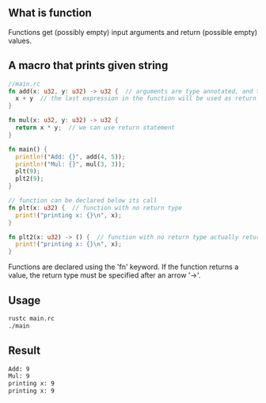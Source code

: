 ## What is function
Functions get (possibly empty) input arguments and return (possible empty) values.

## A macro that prints given string

```rust
//main.rc
fn add(x: u32, y: u32) -> u32 {  // arguments are type annotated, and the type of return value is specified
  x + y  // the last expression in the function will be used as return value
}

fn mul(x: u32, y: u32) -> u32 {
  return x * y;  // we can use return statement
}

fn main() {
  println!("Add: {}", add(4, 5));
  println!("Mul: {}", mul(3, 3));
  plt(9);
  plt2(9);
}

// function can be declared below its call
fn plt(x: u32) {  // function with no return type
  print!("printing x: {}\n", x);
}

fn plt2(x: u32) -> () {  // function with no return type actually returns the unit type '()'
  print!("printing x: {}\n", x);
}
```

Functions are declared using the 'fn' keyword. If the function returns a value, the return type must be specified after an arrow '->'.

## Usage
```bash
rustc main.rc
./main
```

## Result
```bash
Add: 9
Mul: 9
printing x: 9
printing x: 9
```

